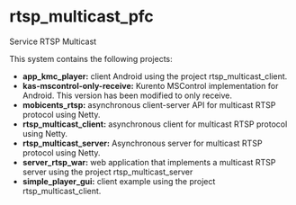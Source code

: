 rtsp_multicast_pfc
==================

Service RTSP Multicast


This system contains the following projects:

* **app_kmc_player:** client Android using the project rtsp_multicast_client.
* **kas-mscontrol-only-receive:** Kurento MSControl implementation for Android. This version has been modified to only receive.
* **mobicents_rtsp:** asynchronous client-server API for multicast RTSP protocol using Netty.
* **rtsp_multicast_client:** asynchronous client for multicast RTSP protocol using Netty.
* **rtsp_multicast_server:** Asynchronous server for multicast RTSP protocol using Netty.
* **server_rtsp_war:** web application that implements a multicast RTSP server using the project rtsp_multicast_server
* **simple_player_gui:** client example using the project rtsp_multicast_client.



